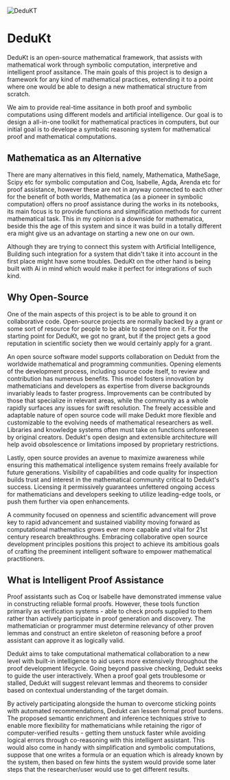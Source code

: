 ![DeduKT](https://github.com/Independent-Society-of-Knowledge/Dedukt/assets/76442288/591193a7-8e0f-4681-8ee4-ca780c22afda)

# DeduKt
DeduKt is an open-source mathematical framework, that assists with mathematical work through symbolic computation, interpretive and intelligent proof assitance. The main goals of this project is to design a framework for any kind of mathematical practices, extending it to a point where one would be able to design a new mathematical structure from scratch. 

We aim to provide real-time assitance in both proof and symbolic computations using different models and artificial intelligence. Our goal is to design a all-in-one toolkit for mathematical practices in computers, but our initial goal is to develope a symbolic reasoning system for mathematical proof and mathematical computations.
## Mathematica as an Alternative
There are many alternatives in this field, namely, Mathematica, MatheSage, Scipy etc for symbolic computation and Coq, Isabelle, Agda, Arenda etc for proof assistance, however these are not in anyway connected to each other for the benefit of both worlds, Mathematica (as a pioneer in symbolic computation) offers no proof assistance during the works in its notebooks, its main focus is to provide functions and simplification methods for current mathematical task. This in my opinion is a downside for mathematica, beside this the age of this system and since it was build in a totally different era might give us an advantage on starting a new one on our own.

Although they are trying to connect this system with Artificial Intelligence, Building such integration for a system that didn't take it into account in the first place might have some troubles. DeduKt on the other hand is being built with Ai in mind which would make it perfect for integrations of such kind.  

## Why Open-Source
One of the main aspects of this project is to be able to ground it on collaborative code. Open-source projects are normally backed by a grant or some sort of resource for people to be able to spend time on it. For the starting point for DeduKt, we got no grant, but if the project gets a good reputation in scientific society then we would certainly apply for a grant.

An open source software model supports collaboration on Dedukt from the worldwide mathematical and programming communities. Opening elements of the development process, including source code itself, to review and contribution has numerous benefits. This model fosters innovation by mathematicians and developers as expertise from diverse backgrounds invariably leads to faster progress. Improvements can be contributed by those that specialize in relevant areas, while the community as a whole rapidly surfaces any issues for swift resolution. The freely accessible and adaptable nature of open source code will make Dedukt more flexible and customizable to the evolving needs of mathematical researchers as well. Libraries and knowledge systems often must take on functions unforeseen by original creators. Dedukt's open design and extensible architecture will help avoid obsolescence or limitations imposed by proprietary restrictions.

Lastly, open source provides an avenue to maximize awareness while ensuring this mathematical intelligence system remains freely available for future generations. Visibility of capabilities and code quality for inspection builds trust and interest in the mathematical community critical to Dedukt's success. Licensing it permissively guarantees unfettered ongoing access for mathematicians and developers seeking to utilize leading-edge tools, or push them further via open enhancements.

A community focused on openness and scientific advancement will prove key to rapid advancement and sustained viability moving forward as computational mathematics grows ever more capable and vital for 21st century research breakthroughs. Embracing collaborative open source development principles positions this project to achieve its ambitious goals of crafting the preeminent intelligent software to empower mathematical practitioners.
## What is Intelligent Proof Assistance
Proof assistants such as Coq or Isabelle have demonstrated immense value in constructing reliable formal proofs. However, these tools function primarily as verification systems - able to check proofs supplied to them rather than actively participate in proof generation and discovery. The mathematician or programmer must determine relevancy of other proven lemmas and construct an entire skeleton of reasoning before a proof assistant can approve it as logically valid. 

Dedukt aims to take computational mathematical collaboration to a new level with built-in intelligence to aid users more extensively throughout the proof development lifecycle. Going beyond passive checking, Dedukt seeks to guide the user interactively. When a proof goal gets troublesome or stalled, Dedukt will suggest relevant lemmas and theorems to consider based on contextual understanding of the target domain. 
        
 By actively participating alongside the human to overcome sticking points with automated recommendations, Dedukt can lessen formal proof burdens. The proposed semantic enrichment and inference techniques strive to enable more flexibility for mathematicians while retaining the rigor of computer-verified results - getting them unstuck faster while avoiding logical errors through co-reasoning with this intelligent assistant. This would also come in handy with simplification and symbolic computations, suppose that one writes a formula or an equation which is already known by the system, then based on few hints the system would provide some later steps that the researcher/user would use to get different results.
    
